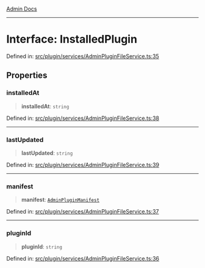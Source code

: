 [Admin Docs](/)

---

# Interface: InstalledPlugin

Defined in: [src/plugin/services/AdminPluginFileService.ts:35](https://github.com/PalisadoesFoundation/talawa-admin/blob/main/src/plugin/services/AdminPluginFileService.ts#L35)

## Properties

### installedAt

> **installedAt**: `string`

Defined in: [src/plugin/services/AdminPluginFileService.ts:38](https://github.com/PalisadoesFoundation/talawa-admin/blob/main/src/plugin/services/AdminPluginFileService.ts#L38)

---

### lastUpdated

> **lastUpdated**: `string`

Defined in: [src/plugin/services/AdminPluginFileService.ts:39](https://github.com/PalisadoesFoundation/talawa-admin/blob/main/src/plugin/services/AdminPluginFileService.ts#L39)

---

### manifest

> **manifest**: [`AdminPluginManifest`](../../../../utils/adminPluginInstaller/interfaces/AdminPluginManifest.md)

Defined in: [src/plugin/services/AdminPluginFileService.ts:37](https://github.com/PalisadoesFoundation/talawa-admin/blob/main/src/plugin/services/AdminPluginFileService.ts#L37)

---

### pluginId

> **pluginId**: `string`

Defined in: [src/plugin/services/AdminPluginFileService.ts:36](https://github.com/PalisadoesFoundation/talawa-admin/blob/main/src/plugin/services/AdminPluginFileService.ts#L36)
